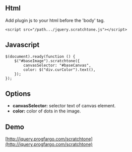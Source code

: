 ## Html

Add plugin js to your html before the 'body' tag.

```<script src="/path.../jquery.scratchtone.js"></script>```

## Javascript
```
$(document).ready(function () {
	$("#baseImage").scratchtone({
		canvasSelector: "#baseCanvas",
		color: $("div.curColor").text(),
	});
});
```
## Options
- **canvasSelector:** selector text of canvas element.
- **color:** color of dots in the image.

## Demo
[http://jquery.progfargo.com/scratchtone](http://jquery.progfargo.com/scratchtone)